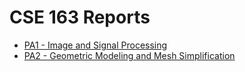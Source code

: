 # CSE 163 Reports

- [PA1 - Image and Signal Processing](/pa1)
- [PA2 - Geometric Modeling and Mesh Simplification](/pa2)

